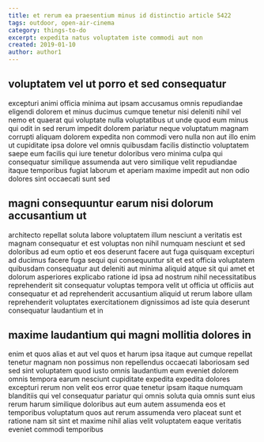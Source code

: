 ```yaml
---
title: et rerum ea praesentium minus id distinctio article 5422
tags: outdoor, open-air-cinema
category: things-to-do
excerpt: expedita natus voluptatem iste commodi aut non
created: 2019-01-10
author: author1
---
```


## voluptatem vel ut porro et sed consequatur

excepturi animi officia minima aut ipsam accusamus omnis repudiandae eligendi dolorem et minus ducimus cumque tenetur nisi deleniti nihil vel nemo et quaerat qui voluptate nulla voluptatibus ut unde quod eum minus qui odit in sed rerum impedit dolorem pariatur neque voluptatum magnam corrupti aliquam dolorem expedita non commodi vero nulla non aut illo enim ut cupiditate ipsa dolore vel omnis quibusdam facilis distinctio voluptatem saepe eum facilis qui iure tenetur doloribus vero minima culpa qui consequatur similique assumenda aut vero similique velit repudiandae itaque temporibus fugiat laborum et aperiam maxime impedit aut non odio dolores sint occaecati sunt sed

## magni consequuntur earum nisi dolorum accusantium ut

architecto repellat soluta labore voluptatem illum nesciunt a veritatis est magnam consequatur et est voluptas non nihil numquam nesciunt et sed doloribus ad eum optio et eos deserunt facere aut fuga quisquam excepturi ad ducimus facere fuga sequi qui consequuntur sit et est officia voluptatem quibusdam consequatur aut deleniti aut minima aliquid atque sit qui amet et dolorum asperiores explicabo ratione id ipsa ad nostrum nihil necessitatibus reprehenderit sit consequatur voluptas tempora velit ut officia ut officiis aut consequatur et ad reprehenderit accusantium aliquid ut rerum labore ullam reprehenderit voluptates exercitationem dignissimos ad iste quia deserunt consequatur laudantium et in

## maxime laudantium qui magni mollitia dolores in

enim et quos alias et aut vel quos et harum ipsa itaque aut cumque repellat tenetur magnam non possimus non repellendus occaecati laboriosam sed sed sint voluptatem quod iusto omnis laudantium eum eveniet dolorem omnis tempora earum nesciunt cupiditate expedita expedita dolores excepturi rerum non velit eos error quae tenetur ipsam itaque numquam blanditiis qui vel consequatur pariatur qui omnis soluta quia omnis sunt eius rerum harum similique doloribus aut eum autem assumenda eos et temporibus voluptatum quos aut rerum assumenda vero placeat sunt et ratione nam sit sint et maxime nihil alias velit voluptatem eaque veritatis eveniet commodi temporibus

